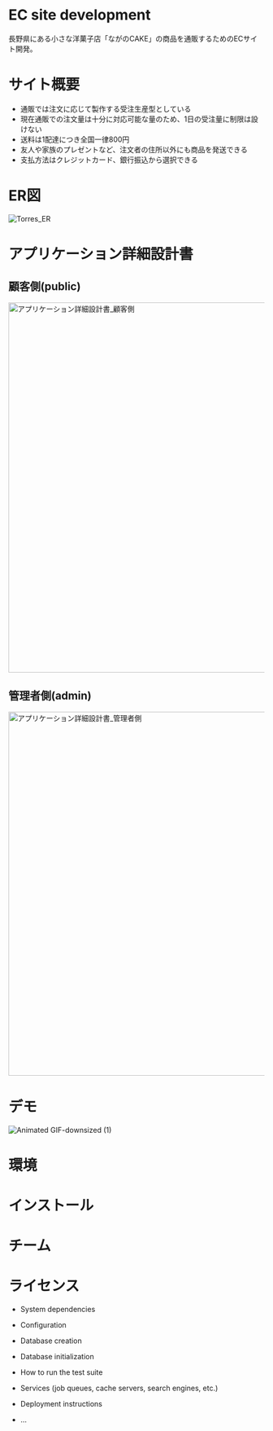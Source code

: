 # EC site development

長野県にある小さな洋菓子店「ながのCAKE」の商品を通販するためのECサイト開発。

# サイト概要
* 通販では注文に応じて製作する受注生産型としている
* 現在通販での注文量は十分に対応可能な量のため、1日の受注量に制限は設けない
* 送料は1配達につき全国一律800円
* 友人や家族のプレゼントなど、注文者の住所以外にも商品を発送できる
* 支払方法はクレジットカード、銀行振込から選択できる

# ER図
![Torres_ER](https://user-images.githubusercontent.com/82434457/127075889-a8119918-8dd2-47f9-be17-cff735242033.png)

# アプリケーション詳細設計書
## 顧客側(public)
<img width="727" alt="アプリケーション詳細設計書_顧客側" src="https://user-images.githubusercontent.com/82434457/127076965-03a1770f-1363-4df1-9d52-ec25b09ffcd0.png">

## 管理者側(admin)
<img width="715" alt="アプリケーション詳細設計書_管理者側" src="https://user-images.githubusercontent.com/82434457/127076954-582e6a11-7175-490c-9d94-662c4f981c29.png">

# デモ
![Animated GIF-downsized (1)](https://user-images.githubusercontent.com/82434457/127080444-f103f4a4-afaa-4894-8a73-42998d400487.gif)

# 環境

# インストール

# チーム

# ライセンス

* System dependencies

* Configuration

* Database creation

* Database initialization

* How to run the test suite

* Services (job queues, cache servers, search engines, etc.)

* Deployment instructions

* ...

